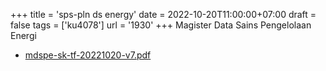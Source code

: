 +++
title = 'sps-pln ds energy'
date = 2022-10-20T11:00:00+07:00
draft = false
tags = ['ku4078']
url = '1930'
+++
Magister Data Sains Pengelolaan Energi
<!--more-->

+ [mdspe-sk-tf-20221020-v7.pdf](https://zenodo.org/doi/10.5281/zenodo.7222739)

